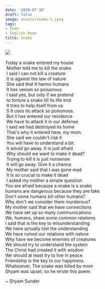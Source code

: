 ```yaml
---
date: '2020-07-30'
draft: false
image: assets/snake-1.jpeg
tags:
- Poem
- English Poem
title: Snake
---
```

[![](https://blogger.googleusercontent.com/img/b/R29vZ2xl/AVvXsEg1upNieHevJYGkFkb_YI8NK68M7Qm8W--AAUPBeNkV14SMDHB5ZO9Xu65CPWgkZ2HUU5ynxCIkUkGxig2lSywoU1wYUI7pTCuNktj-k39FDEB3XUXxpQEw3JLZ4CaWv8f4Qhp_E0BHBpqhZZwbJg3c7FxbHdFD3nFtPLlLCd0GXxqRNPqhFLuxA22xpw/w363-h253/snake.jpg)](https://blogger.googleusercontent.com/img/b/R29vZ2xl/AVvXsEg1upNieHevJYGkFkb_YI8NK68M7Qm8W--AAUPBeNkV14SMDHB5ZO9Xu65CPWgkZ2HUU5ynxCIkUkGxig2lSywoU1wYUI7pTCuNktj-k39FDEB3XUXxpQEw3JLZ4CaWv8f4Qhp_E0BHBpqhZZwbJg3c7FxbHdFD3nFtPLlLCd0GXxqRNPqhFLuxA22xpw/s3965/snake.jpg)\
  \
Today a snake entered my house  
 Mother told me to kill the snake  
 I said I can not kill a creature  
 It is against the law of nature  
 She said that It harms humans  
 It has venom so poisonous    
 I said yes, but only if we pretend  
 to torture a snake till its life end  
 It tries to help itself from us  
 S It uses its attack so poisonous.  
 But it has entered our residence  
 We have to attack it in our defense  
 I said we had destroyed its home  
 That's why it entered here, my mom.  
 She said we couldn't risk it  
 You will have to understand a bit.  
 It would go away. It is just afraid  
 Why should we want to make it dead?  
 Trying to kill it is just nonsense  
 It will go away. Give it a chance.  
 My mother said that I was gone mad  
 It is so crucial to make it dead  
 I asked my mother a simple question  
You are afraid because a snake is a snake  
humans are dangerous because they are fake  
Don't some humans kill other humans?  
Why don't we consider them murderous?  
My mother said that we have connections  
We have set up so many communications.  
We, humans, share some common relations  
I said that is the key to misunderstanding  
We have actually lost the understanding  
We have ruined our relations with nature  
Why have we become enemies of creatures  
We should try to understand the system  
The Christ had created it with wisdom  
We should at least try to live in peace  
Friendship is the key to our happiness.  
Whatsoever, The snake was killed by mom  
Shyam was upset, so he wrote this poem.  
  
~ Shyam Sunder